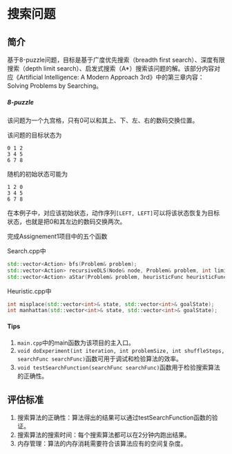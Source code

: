 # 搜索问题

## 简介

基于8-puzzle问题，目标是基于广度优先搜索（breadth first search）、深度有限搜索（depth limit search）、启发式搜索（A*）搜索该问题的解。该部分内容对应《Artificial Intelligence: A Modern Approach 3rd》中的第三章内容：Solving Problems by Searching。

##### 8-puzzle

该问题为一个九宫格，只有0可以和其上、下、左、右的数码交换位置。

该问题的目标状态为

```shell
0 1 2
3 4 5
6 7 8
```

随机的初始状态可能为

```shell
1 2 0
3 4 5
6 7 8
```

在本例子中，对应该初始状态，动作序列`[LEFT, LEFT]`可以将该状态恢复为目标状态，也就是把0和其左边的数码交换两次。

完成Assignement1项目中的五个函数

Search.cpp中

```c++
std::vector<Action> bfs(Problem& problem);
std::vector<Action> recursiveDLS(Node& node, Problem& problem, int limit);
std::vector<Action> aStar(Problem& problem, heuristicFunc heuristicFunc);
```

Heuristic.cpp中

```c++
int misplace(std::vector<int>& state, std::vector<int>& goalState);
int manhattan(std::vector<int>& state, std::vector<int>& goalState);
```

#### Tips

1. `main.cpp`中的main函数为该项目的主入口。
2. `void doExperiment(int iteration, int problemSize, int shuffleSteps, searchFunc searchFunc)`函数可用于调试和检验算法的效率。
3. `void testSearchFunction(searchFunc searchFunc)`函数用于检验搜索算法的正确性。



## 评估标准

1. 搜索算法的正确性：算法得出的结果可以通过testSearchFunction函数的验证。
2. 搜索算法的搜索时间：每个搜索算法都可以在2分钟内跑出结果。
3. 内存管理：算法的内存消耗需要符合该算法应有的空间复杂度。
